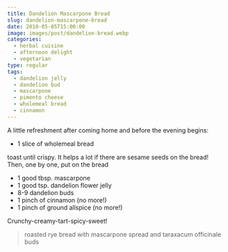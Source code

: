 ```yaml
---
title: Dandelion Mascarpone Bread
slug: dandelion-mascarpone-bread
date: 2010-05-05T15:00:00
image: images/post/dandelion-bread.webp
categories: 
  - herbal cuisine
  - afternoon delight
  - vegetarian
type: regular
tags: 
  - dandelion jelly
  - dandelion bud
  - mascarpone
  - pimento cheese
  - wholemeal bread
  - cinnamon
---
```


A little refreshment after coming home and before the evening begins:

* 1 slice of wholemeal bread

toast until crispy. It helps a lot if there are sesame seeds on the bread! Then, one by one, put on the bread

* 1 good tbsp. mascarpone 
* 1 good tsp. dandelion flower jelly 
* 8-9 dandelion buds 
* 1 pinch of cinnamon (no more!) 
* 1 pinch of ground allspice (no more!)

Crunchy-creamy-tart-spicy-sweet!

> roasted rye bread with mascarpone spread and taraxacum officinale buds
